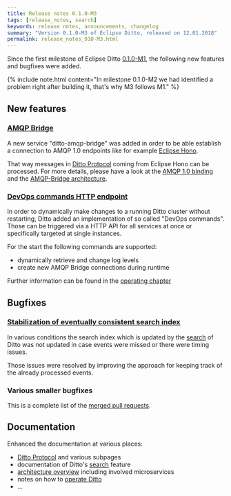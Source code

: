 ```yaml
---
title: Release notes 0.1.0-M3
tags: [release_notes, search]
keywords: release notes, announcements, changelog
summary: "Version 0.1.0-M3 of Eclipse Ditto, released on 12.01.2018"
permalink: release_notes_010-M3.html
---
```


Since the first milestone of Eclipse Ditto [0.1.0-M1](release_notes_010-M1.html), the following new features and
bugfixes were added.

{% include note.html content="In milestone 0.1.0-M2 we had identified a problem right after building it, 
    that's why M3 follows M1." %}


## New features

### [AMQP Bridge](https://github.com/eclipse-ditto/ditto/pull/65)

A new service "ditto-amqp-bridge" was added in order to be able establish a connection to AMQP 1.0
endpoints like for example [Eclipse Hono](https://eclipse.org/hono/).

That way messages in [Ditto Protocol](protocol-overview.html) coming from Eclipse Hono can be processed. 
For more details, please have a look at the [AMQP 1.0 binding](connectivity-protocol-bindings-amqp10.html) and the 
[AMQP-Bridge architecture](architecture-services-connectivity.html).

### [DevOps commands HTTP endpoint](https://github.com/eclipse-ditto/ditto/pull/55)

In order to dynamically make changes to a running Ditto cluster without restarting, Ditto added an implementation
of so called "DevOps commands". Those can be triggered via a HTTP API for all services at once or specifically targeted
at single instances.

For the start the following commands are supported:
* dynamically retrieve and change log levels
* create new AMQP Bridge connections during runtime

Further information can be found in the [operating chapter](installation-operating.html#devops-commands)


## Bugfixes

### [Stabilization of eventually consistent search index](https://github.com/eclipse-ditto/ditto/pull/83)

In various conditions the search index which is updated by the [search](basic-search.html) of Ditto was not updated in case
events were missed or there were timing issues.

Those issues were resolved by improving the approach for keeping track of the already processed events. 

### Various smaller bugfixes

This is a complete list of the [merged pull requests](https://github.com/eclipse-ditto/ditto/pulls?q=is%3Apr+milestone%3A0.1.0-M3+).


## Documentation

Enhanced the documentation at various places:
* [Ditto Protocol](protocol-overview.html) and various subpages
* documentation of Ditto's [search](basic-search.html) feature
* [architecture overview](architecture-overview.html) including involved microservices
* notes on how to [operate Ditto](installation-operating.html)
* ...

